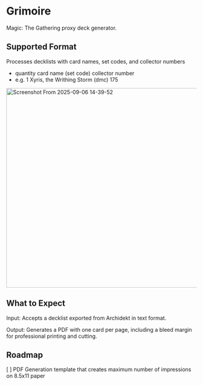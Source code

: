 # Grimoire
Magic: The Gathering proxy deck generator.

## Supported Format
Processes decklists with card names, set codes, and collector numbers
- quantity card name (set code) collector number 
- e.g. 1 Xyris, the Writhing Storm (dmc) 175
<img width="888" height="528" alt="Screenshot From 2025-09-06 14-39-52" src="https://github.com/user-attachments/assets/28a8399a-cf52-44ea-a875-5b96b691e81c" />

## What to Expect
Input: Accepts a decklist exported from Archidekt in text format.

Output: Generates a PDF with one card per page, including a bleed margin for professional printing and cutting.

## Roadmap
[ ] PDF Generation template that creates maximum number of impressions on 8.5x11 paper
